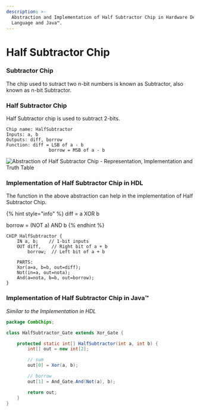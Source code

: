 ```yaml
---
description: >-
  Abstraction and Implementation of Half Subtractor Chip in Hardware Design
  Language and Java™.
---
```


# Half Subtractor Chip

### Subtractor Chip

The chip used to sutract two n-bit numbers is known as Subtractor, also known as n-bit Subtractor.

### Half Subtractor Chip

Half Subtractor chip is used to subtract 2-bits.

```nand2tetris-hdl
Chip name: HalfSubtractor
Inputs: a, b
Outputs: diff, borrow
Function: diff = LSB of a - b
                borrow = MSB of a - b
```

![Abstraction of Half Subtractor Chip - Representation, Implementation and Truth Table](https://api-reader.tinkercad.com/api/images/bIqJR61LA2l/t725.jpg)

### Implementation of Half Subtractor Chip in HDL

The function in the above abstraction can help in the implementation of Half Subtractor Chip.

{% hint style="info" %}
diff = a XOR b

borrow = (NOT a) AND b
{% endhint %}

```nand2tetris-hdl
CHIP HalfSubtractor {
    IN a, b;    // 1-bit inputs
    OUT diff,    // Right bit of a + b 
        borrow;  // Left bit of a + b

    PARTS:
    Xor(a=a, b=b, out=diff);
    Not(in=a, out=nota);
    And(a=nota, b=b, out=borrow);
}
```

### Implementation of Half Subtractor Chip in Java™

_Similar to the Implementation in HDL_

```java
package CombChips;

class HalfSubtractor_Gate extends Xor_Gate {

    protected static int[] HalfSubtractor(int a, int b) {
        int[] out = new int[2];

        // sum
        out[0] = Xor(a, b);

        // borrow
        out[1] = And_Gate.And(Not(a), b);

        return out;
    }
}
```
